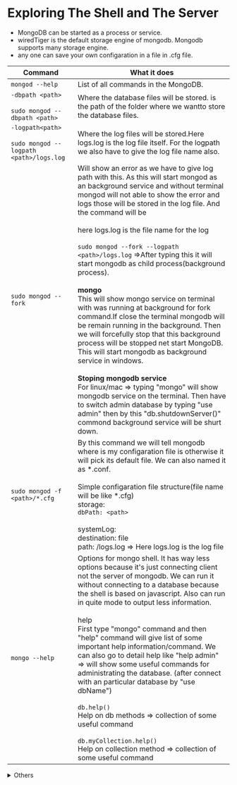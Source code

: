 # Exploring The Shell and The Server

- MongoDB can be started as a process or service.
- wiredTiger is the default storage engine of mongodb. Mongodb supports many storage engine.
- any one can save your own configaration in a file in .cfg file.

| Command             | What it does                                                                                                                                                                                                                                                                                                                                                                                                                                                                                                                                                                                                                                                                                                                                                                                                                                                                                                                                                                                                                                                              |
|---------------------|---------------------------------------------------------------------------------------------------------------------------------------------------------------------------------------------------------------------------------------------------------------------------------------------------------------------------------------------------------------------------------------------------------------------------------------------------------------------------------------------------------------------------------------------------------------------------------------------------------------------------------------------------------------------------------------------------------------------------------------------------------------------------------------------------------------------------------------------------------------------------------------------------------------------------------------------------------------------------------------------------------------------------------------------------------------------------|
| `mongod --help`       | List of all commands in the MongoDB.                                                                                                                                                                                                                                                                                                                                                                                                                                                                                                                                                                                                                                                                                                                                                                                                                                                                                                                                                                                                                                      |
| `-dbpath <path>` <br/><br/> `sudo mongod --dbpath <path>` | Where the database files will be stored. <path> is the path of the folder where we wantto store the database files.                                                                                                                                                                                                                                                                                                                                                                                                                                                                                                                                                                                                                                                                                                                                                                                                                                                                                                                                                       |
| `-logpath<path>` <br/><br/>  `sudo mongod --logpath <path>/logs.log` | Where the log files will be stored.Here logs.log is the log file itself. For the logpath we also have to give the log file name also.                                                                                                                                                                                                                                                                                                                                                                                                                                                                                                                                                                                                                                                                                                                                                                                                                                                                                                                                     |
| `sudo mongod --fork`  | Will show an error as we have to give log path with this. As this will start mongod as an background service and without terminal mongod will not able to show the error and logs those will be stored in the log file. And the command will be  <br/><br/> here logs.log is the file name for the log  <br/><br/> `sudo mongod --fork --logpath <path>/logs.log` ⇒After typing this it will start mongodb as child process(background process).  <br/><br/> **mongo**  <br/> This will show mongo service on terminal with was running at background for fork command.If close the terminal mongodb will be remain running in the background. Then we will forcefully stop that this background process will be stopped net start MongoDB. This will start mongodb as background service in windows.  <br/><br/> **Stoping mongodb service**  <br/>For linux/mac => typing "mongo" will show mongodb service on the terminal. Then have to switch admin database by typing "use admin" then by this "db.shutdownServer()" commond background service will be shurt down. |
| `sudo mongod -f <path>/*.cfg` | By this command we will tell mongodb where is my configaration file is otherwise it will pick its default file. We can also named it as *.conf.  <br/><br/> Simple configaration file structure(file name will be like *.cfg)  <br/>storage:  <br/>`dbPath: <path>`  <br/><br/>systemLog:  <br/>destination: file  <br/>path: <path>/logs.log => Here logs.log is the log file                                                                                                                                                                                                                                                                                                                                                                                                                                                                                                                                                                                                                                                                                            |
| `mongo --help` | Options for mongo shell. It has way less options because it's just connecting client not the server of mongodb. We can run it without connecting to a database because the shell is based on javascript. Also can run in quite mode to output less information.  <br/><br/>help  <br/>First type "mongo" command and then "help" command will give list of some important help information/command. We can also go to detail help like "help admin" => will show some useful commands for administrating the database. (after connect with an particular database by "use dbName")  <br/><br/>`db.help()` <br/> Help on db methods => collection of some useful command  <br/><br/>`db.myCollection.help()`  <br/>Help on collection method => collection of some useful command                                                                                                                                                                                                                                                                                                          |

<details>
    <summary>Others</summary>
    <details>
        <summary>mongod --help</summary>

```schema
mongod --help
```
```schema
> help
    db.help()                    help on db methods
    db.mycoll.help()             help on collection methods
    sh.help()                    sharding helpers
    rs.help()                    replica set helpers
    help admin                   administrative help
    help connect                 connecting to a db help
    help keys                    key shortcuts
    help misc                    misc things to know
    help mr                      mapreduce

    show dbs                     show database names
    show collections             show collections in current database
    show users                   show users in current database
    show profile                 show most recent system.profile entries with time >= 1ms
    show logs                    show the accessible logger names
    show log [name]              prints out the last segment of log in memory, 'global' is default
    use <db_name>                set current database
    db.foo.find()                list objects in collection foo
    db.foo.find( { a : 1 } )     list objects in foo where a == 1
    it                           result of the last line evaluated; use to further iterate
    DBQuery.shellBatchSize = x   set default number of items to display on shell
    exit
```

    
</details>



<details>
        <summary>DB helps</summary>

```scheme
> use shop
switched to db shop
```
    
```scheme
> db.help()
DB methods:
    db.adminCommand(nameOrDocument) - switches to 'admin' db, and runs command [just calls db.runCommand(...)]
    db.aggregate([pipeline], {options}) - performs a collectionless aggregation on this database; returns a cursor
    db.auth(username, password)
    db.cloneDatabase(fromhost)
    db.commandHelp(name) returns the help for the command
    db.copyDatabase(fromdb, todb, fromhost)
    db.createCollection(name, {size: ..., capped: ..., max: ...})
    db.createView(name, viewOn, [{$operator: {...}}, ...], {viewOptions})
    db.createUser(userDocument)
    db.currentOp() displays currently executing operations in the db
    db.dropDatabase()
    db.eval() - deprecated
    db.fsyncLock() flush data to disk and lock server for backups
    db.fsyncUnlock() unlocks server following a db.fsyncLock()
    db.getCollection(cname) same as db['cname'] or db.cname
    db.getCollectionInfos([filter]) - returns a list that contains the names and options of the db's collections
    db.getCollectionNames()
    db.getLastError() - just returns the err msg string
    db.getLastErrorObj() - return full status object
    db.getLogComponents()
    db.getMongo() get the server connection object
    db.getMongo().setSlaveOk() allow queries on a replication slave server
    db.getName()
    db.getPrevError()
    db.getProfilingLevel() - deprecated
    db.getProfilingStatus() - returns if profiling is on and slow threshold
    db.getReplicationInfo()
    db.getSiblingDB(name) get the db at the same server as this one
    db.getWriteConcern() - returns the write concern used for any operations on this db, inherited from server object if set
    db.hostInfo() get details about the server's host
    db.isMaster() check replica primary status
    db.killOp(opid) kills the current operation in the db
    db.listCommands() lists all the db commands
    db.loadServerScripts() loads all the scripts in db.system.js
    db.logout()
    db.printCollectionStats()
    db.printReplicationInfo()
    db.printShardingStatus()
    db.printSlaveReplicationInfo()
    db.dropUser(username)
    db.repairDatabase()
    db.resetError()
    db.runCommand(cmdObj) run a database command.  if cmdObj is a string, turns it into {cmdObj: 1}
    db.serverStatus()
    db.setLogLevel(level,<component>)
    db.setProfilingLevel(level,slowms) 0=off 1=slow 2=all
    db.setWriteConcern(<write concern doc>) - sets the write concern for writes to the db
    db.unsetWriteConcern(<write concern doc>) - unsets the write concern for writes to the db
    db.setVerboseShell(flag) display extra information in shell output
    db.shutdownServer()
    db.stats()
    db.version() current version of the server
```


</details>


<details>
        <summary>Collection helps</summary>

```scheme
> show collections
products
```
    
```scheme
> db.products.help()
DBCollection help
    db.products.find().help() - show DBCursor help
    db.products.bulkWrite( operations, <optional params> ) - bulk execute write operations, optional parameters are: w, wtimeout, j
    db.products.count( query = {}, <optional params> ) - count the number of documents that matches the query, optional parameters are: limit, skip, hint, maxTimeMS
    db.products.copyTo(newColl) - duplicates collection by copying all documents to newColl; no indexes are copied.
    db.products.convertToCapped(maxBytes) - calls {convertToCapped:'products', size:maxBytes}} command
    db.products.createIndex(keypattern[,options])
    db.products.createIndexes([keypatterns], <options>)
    db.products.dataSize()
    db.products.deleteOne( filter, <optional params> ) - delete first matching document, optional parameters are: w, wtimeout, j
    db.products.deleteMany( filter, <optional params> ) - delete all matching documents, optional parameters are: w, wtimeout, j
    db.products.distinct( key, query, <optional params> ) - e.g. db.products.distinct( 'x' ), optional parameters are: maxTimeMS
    db.products.drop() drop the collection
    db.products.dropIndex(index) - e.g. db.products.dropIndex( "indexName" ) or db.products.dropIndex( { "indexKey" : 1 } )
    db.products.dropIndexes()
    db.products.ensureIndex(keypattern[,options]) - DEPRECATED, use createIndex() instead
    db.products.explain().help() - show explain help
    db.products.reIndex()
    db.products.find([query],[fields]) - query is an optional query filter. fields is optional set of fields to return.
                                                  e.g. db.products.find( {x:77} , {name:1, x:1} )
    db.products.find(...).count()
    db.products.find(...).limit(n)
    db.products.find(...).skip(n)
    db.products.find(...).sort(...)
    db.products.findOne([query], [fields], [options], [readConcern])
    db.products.findOneAndDelete( filter, <optional params> ) - delete first matching document, optional parameters are: projection, sort, maxTimeMS
    db.products.findOneAndReplace( filter, replacement, <optional params> ) - replace first matching document, optional parameters are: projection, sort, maxTimeMS, upsert, returnNewDocument
    db.products.findOneAndUpdate( filter, update, <optional params> ) - update first matching document, optional parameters are: projection, sort, maxTimeMS, upsert, returnNewDocument
    db.products.getDB() get DB object associated with collection
    db.products.getPlanCache() get query plan cache associated with collection
    db.products.getIndexes()
    db.products.group( { key : ..., initial: ..., reduce : ...[, cond: ...] } )
    db.products.insert(obj)
    db.products.insertOne( obj, <optional params> ) - insert a document, optional parameters are: w, wtimeout, j
    db.products.insertMany( [objects], <optional params> ) - insert multiple documents, optional parameters are: w, wtimeout, j
    db.products.mapReduce( mapFunction , reduceFunction , <optional params> )
    db.products.aggregate( [pipeline], <optional params> ) - performs an aggregation on a collection; returns a cursor
    db.products.remove(query)
    db.products.replaceOne( filter, replacement, <optional params> ) - replace the first matching document, optional parameters are: upsert, w, wtimeout, j
    db.products.renameCollection( newName , <dropTarget> ) renames the collection.
    db.products.runCommand( name , <options> ) runs a db command with the given name where the first param is the collection name
    db.products.save(obj)
    db.products.stats({scale: N, indexDetails: true/false, indexDetailsKey: <index key>, indexDetailsName: <index name>})
    db.products.storageSize() - includes free space allocated to this collection
    db.products.totalIndexSize() - size in bytes of all the indexes
    db.products.totalSize() - storage allocated for all data and indexes
    db.products.update( query, object[, upsert_bool, multi_bool] ) - instead of two flags, you can pass an object with fields: upsert, multi
    db.products.updateOne( filter, update, <optional params> ) - update the first matching document, optional parameters are: upsert, w, wtimeout, j
    db.products.updateMany( filter, update, <optional params> ) - update all matching documents, optional parameters are: upsert, w, wtimeout, j
    db.products.validate( <full> ) - SLOW
    db.products.getShardVersion() - only for use with sharding
    db.products.getShardDistribution() - prints statistics about data distribution in the cluster
    db.products.getSplitKeysForChunks( <maxChunkSize> ) - calculates split points over all chunks and returns splitter function
    db.products.getWriteConcern() - returns the write concern used for any operations on this collection, inherited from server/db if set
    db.products.setWriteConcern( <write concern doc> ) - sets the write concern for writes to the collection
    db.products.unsetWriteConcern( <write concern doc> ) - unsets the write concern for writes to the collection
    db.products.latencyStats() - display operation latency histograms for this collection
```


</details>


</details>
